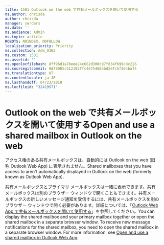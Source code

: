 ```yaml
---
title: 1581 Outlook on the web で共有メールボックスを開いて使用する
ms.author: chrisda
author: chrisda
manager: serdars
ms.date: ''
ms.audience: Admin
ms.topic: article
ROBOTS: NOINDEX, NOFOLLOW
localization_priority: Priority
ms.collection: Adm_O365
ms.custom: 1581
ms.assetid: ''
ms.openlocfilehash: 8ff96d1a7beee24c682d300c97fd34f699c8c226
ms.sourcegitcommit: 9d78905c512192ffc4675468abd2efc5f2e4baf4
ms.translationtype: HT
ms.contentlocale: ja-JP
ms.lasthandoff: 04/23/2019
ms.locfileid: "32419571"
---
```

# <a name="open-and-use-a-shared-mailbox-in-outlook-on-the-web"></a><span data-ttu-id="59327-102">Outlook on the web で共有メールボックスを開いて使用する</span><span class="sxs-lookup"><span data-stu-id="59327-102">Open and use a shared mailbox in Outlook on the web</span></span>

<span data-ttu-id="59327-103">アクセス権のある共有メールボックスは、自動的には Outlook on the web (旧称 Outlook Web App) に表示されません。</span><span class="sxs-lookup"><span data-stu-id="59327-103">Shared mailboxes that you have access to aren't automatically displayed in Outlook on the web (formerly known as Outlook Web App).</span></span>

<span data-ttu-id="59327-p101">共有メールボックスとプライマリ メールボックスは一緒に表示できます。共有メールボックスは別のブラウザー ウィンドウで開くこともできます。共有メールボックスの新しいメッセージ通知を受信するには、共有メールボックスを別のブラウザー ウィンドウで開く必要があります。詳細については、「[Outlook Web App で共有メールボックスを開いて使用する](https://support.office.com/article/BC127866-42BE-4DE7-92AE-1EF2F787FD5C)」を参照してください。</span><span class="sxs-lookup"><span data-stu-id="59327-p101">You can display the shared mailbox and your primary mailbox together or open the shared mailbox in a separate browser window. To receive new message notifications for the shared mailbox, you need to open the shared mailbox in a separate browser window. For more information, see [Open and use a shared mailbox in Outlook Web App](https://support.office.com/article/BC127866-42BE-4DE7-92AE-1EF2F787FD5C).</span></span>
